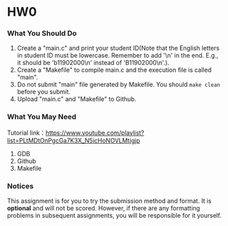 # HW0
### What You Should Do
1. Create a "main.c" and print your student ID(Note that the English letters in student ID must be lowercase. Remember to add '\n' in the end. E.g., it should be 'b11902000\n' instead of 'B11902000\n'.). 
2. Create a "Makefile" to compile main.c and the execution file is called "main".
3. Do not submit "main" file generated by Makefile. You should `make clean` before you submit.
4. Upload "main.c" and "Makefile" to Github.

### What You May Need
Tutorial link：https://www.youtube.com/playlist?list=PLtMDtOnPgcGa7K3X_N5icHoNOVLMtjgjp
1. GDB
2. Github
3. Makefile

### Notices
This assignment is for you to try the submission method and format. It is **optional** and will not be scored. However, if there are any formatting problems in subsequent assignments, you will be responsible for it yourself.

